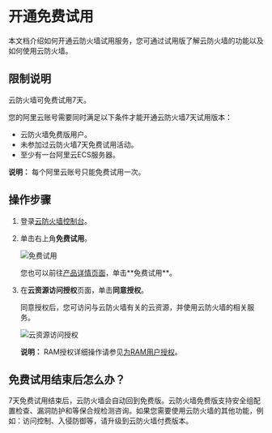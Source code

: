# 开通免费试用

本文档介绍如何开通云防火墙试用服务，您可通过试用版了解云防火墙的功能以及如何使用云防火墙。

## 限制说明

云防火墙可免费试用7天。

您的阿里云账号需要同时满足以下条件才能开通云防火墙7天试用版本：

-   云防火墙免费版用户。
-   未参加过云防火墙7天免费试用活动。
-   至少有一台阿里云ECS服务器。

**说明：** 每个阿里云账号只能免费试用一次。

## 操作步骤

1.  登录[云防火墙控制台](https://yundun.console.aliyun.com/?p=cfwnext)。
2.  单击右上角**免费试用**。

    ![免费试用](https://static-aliyun-doc.oss-accelerate.aliyuncs.com/assets/img/zh-CN/8426289951/p165332.png)

    您也可以前往[产品详情页面](https://www.alibabacloud.com/zh/products/cloud-firewall?)，单击**免费试用**。

3.  在**云资源访问授权**页面，单击**同意授权**。

    同意授权后，您可访问与云防火墙有关的云资源，并使用云防火墙的相关服务。

    ![云资源访问授权](https://static-aliyun-doc.oss-accelerate.aliyuncs.com/assets/img/zh-CN/6528158951/p34575.png)

    **说明：** RAM授权详细操作请参见[为RAM用户授权](/intl.zh-CN/用户管理/为RAM用户授权.md)。


## 免费试用结束后怎么办？

7天免费试用结束后，云防火墙会自动回到免费版。云防火墙免费版支持安全组配置检查、漏洞防护和等保合规检测咨询。如果您需要使用云防火墙的其他功能，例如：访问控制、入侵防御等，请升级到云防火墙付费版本。

